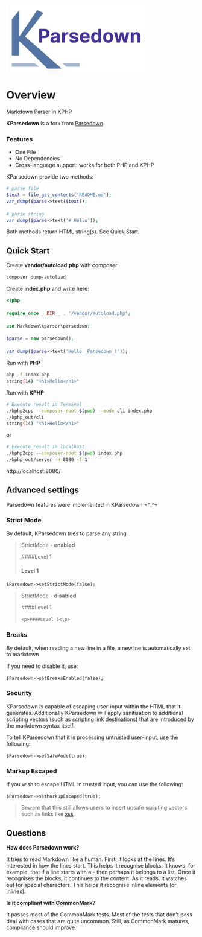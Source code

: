 ![KParsedown](_docs/logo.png)

# Overview

Markdown Parser in KPHP

**KParsedown** is a fork from [Parsedown](https://github.com/erusev/parsedown)

### Features

- One File
- No Dependencies
- Cross-language support: works for both PHP and KPHP

KParsedown provide two methods:

```php
# parse file
$text = file_get_contents('README.md');
var_dump($parse->text($text));

# parse string
var_dump($parse->text('# Hello'));
```

Both methods return HTML string(s). See Quick Start.

## Quick Start
Create **vendor/autoload.php** with composer

```bash
composer dump-autoload
```

Create **index.php** and write here:
```php
<?php

require_once __DIR__ . '/vendor/autoload.php';

use Markdown\kparser\parsedown;

$parse = new parsedown();

var_dump($parse->text('Hello _Parsedown_!')); 
```
Run  with **PHP**

```bash
php -f index.php
string(14) "<h1>Hello</h1>"
```

Run with **KPHP**

```bash
# Execute result in Terminal
./kphp2cpp --composer-root $(pwd) --mode cli index.php
./kphp_out/cli
string(14) "<h1>Hello</h1>"
```

or

```bash
# Execute result in localhost
./kphp2cpp --composer-root $(pwd) index.php
./kphp_out/server -H 8080 -f 1
```
http://localhost:8080/

## Advanced settings

Parsedown features were implemented in KParsedown =^_^=

### Strict Mode

By default, KParsedown tries to parse any string

> StrictMode - **enabled**
> 
> ####Level 1 
> #### Level 1

`$Parsedown->setStrictMode(false);`

> StrictMode - **disabled**
>
> ####Level 1
>
> `<p>####Level 1<\p>`

### Breaks

By default, when reading a new line in a file, a newline is automatically set to markdown

If you need to disable it, use:

`$Parsedown->setBreaksEnabled(false);`

### Security

KParsedown is capable of escaping user-input within the HTML that it generates. Additionally KParsedown will apply sanitisation to additional scripting vectors (such as scripting link destinations) that are introduced by the markdown syntax itself.

To tell KParsedown that it is processing untrusted user-input, use the following:

`$Parsedown->setSafeMode(true);`

### Markup Escaped

If you wish to escape HTML in trusted input, you can use the following:

`$Parsedown->setMarkupEscaped(true);`

> Beware that this still allows users to insert unsafe scripting vectors, such as links like [xss](javascript:alert%281%29).

## Questions

**How does Parsedown work?**

It tries to read Markdown like a human. First, it looks at the lines. It’s interested in how the lines start. This helps it recognise blocks. It knows, for example, that if a line starts with a - then perhaps it belongs to a list. Once it recognises the blocks, it continues to the content. As it reads, it watches out for special characters. This helps it recognise inline elements (or inlines).

**Is it compliant with CommonMark?**

It passes most of the CommonMark tests. Most of the tests that don't pass deal with cases that are quite uncommon. Still, as CommonMark matures, compliance should improve.
